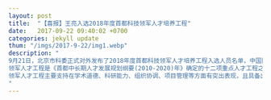 ```yaml
---
layout: post
title:  "【喜报】王亮入选2018年度首都科技领军人才培养工程"
date:   2017-09-22 09:40:02 +0700
categories: jekyll update
thum: "/imgs/2017-9-22/img1.webp"
description: "
9月21日，北京市科委正式对外发布了2018年度首都科技领军人才培养工程入选人员名单，中国图象图形学学会视觉大数据专委会主任王亮研究员成功入选，特对王亮研究员表示祝贺！
领军人才工程是《首都中长期人才发展规划纲要(2010-2020)年》确定的十二项重点人才工程之一，是针对50周岁以下的中青年科技带头人，突出对领军人才自身发展给予支持的同时，培养团队核心成员。自2011年启动实施，到目前已经遴选出8批240名领军人才。
领军人才工程主要支持在学术道德、科研能力、组织协调、项目管理等方面有突出表现，且具备出众的个人魅力和团队凝聚力的高层次人才，入选领军工程后，在承担国家或省部级重大科研项目方面得到优先支持，在许多科研方向上，有了话语权和主动权。
"
---
```


<script>
(function(){
	if(window.event) 
  		window.event.returnValue = false; 
	window.location.href='http://mp.weixin.qq.com/s/1mUx5mJdWPhmQWX-snJQkQ';
})();
</script>
